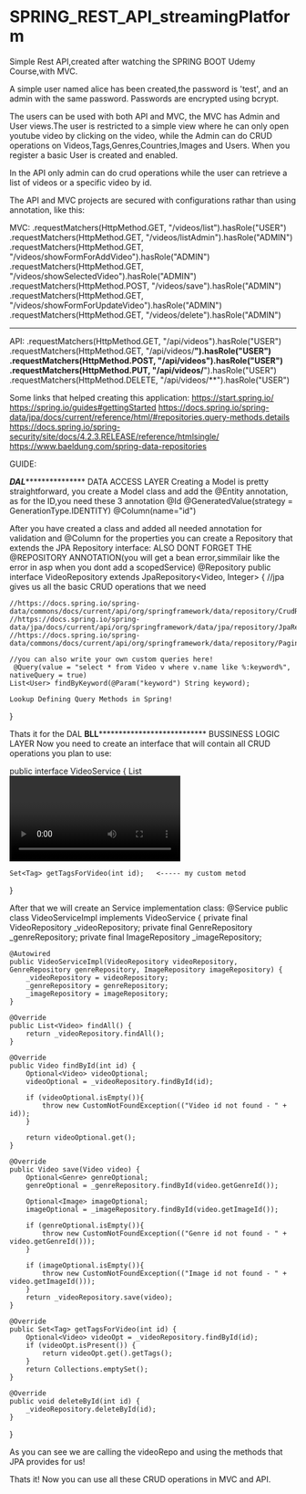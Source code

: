 # SPRING_REST_API_streamingPlatform
Simple Rest API,created after watching the SPRING BOOT Udemy Course,with MVC.

A simple user named alice has been created,the password is 'test', and an admin with the same password.
Passwords are encrypted using bcrypt.

The users can be used with both API and MVC, the MVC has Admin and User views.The user is restricted to a simple view where he can only open youtube video by clicking on the 
video, while the Admin can do CRUD operations on Videos,Tags,Genres,Countries,Images and Users.
When you register a basic User is created and enabled.

In the API only admin can do crud operations while the user can retrieve a list of videos or a specific video by id.

The API and MVC projects are secured with configurations rathar than using annotation, like this: 

MVC:
.requestMatchers(HttpMethod.GET, "/videos/list").hasRole("USER")
.requestMatchers(HttpMethod.GET, "/videos/listAdmin").hasRole("ADMIN")
.requestMatchers(HttpMethod.GET, "/videos/showFormForAddVideo").hasRole("ADMIN")
.requestMatchers(HttpMethod.GET, "/videos/showSelectedVideo").hasRole("ADMIN")
.requestMatchers(HttpMethod.POST, "/videos/save").hasRole("ADMIN")
.requestMatchers(HttpMethod.GET, "/videos/showFormForUpdateVideo").hasRole("ADMIN")
.requestMatchers(HttpMethod.GET, "/videos/delete").hasRole("ADMIN")
                                
********************************************************************************************************************************
API:
  .requestMatchers(HttpMethod.GET, "/api/videos").hasRole("USER")
  .requestMatchers(HttpMethod.GET, "/api/videos/**").hasRole("USER")
  .requestMatchers(HttpMethod.POST, "/api/videos").hasRole("USER")
  .requestMatchers(HttpMethod.PUT, "/api/videos/**").hasRole("USER")
  .requestMatchers(HttpMethod.DELETE, "/api/videos/**").hasRole("USER")


Some links that helped creating this application: 
https://start.spring.io/
https://spring.io/guides#gettingStarted
https://docs.spring.io/spring-data/jpa/docs/current/reference/html/#repositories.query-methods.details
https://docs.spring.io/spring-security/site/docs/4.2.3.RELEASE/reference/htmlsingle/
https://www.baeldung.com/spring-data-repositories

GUIDE:

*******************************************************DAL**********************************************************************
DATA ACCESS LAYER
Creating a Model is pretty straightforward, you create a Model class and add the @Entity annotation,
as for the ID,you need these 3 annotation 
    @Id
    @GeneratedValue(strategy = GenerationType.IDENTITY)
    @Column(name="id")

After you have created a class and added all needed annotation for validation and @Column for the properties you can create a Repository that extends the JPA Repository interface:
ALSO DONT FORGET THE @REPOSITORY ANNOTATION(you will get a bean error,simmilair like the error in asp when you dont add a scopedService)
@Repository
public interface VideoRepository extends JpaRepository<Video, Integer> {
    //jpa gives us all the basic CRUD operations that we need

    //https://docs.spring.io/spring-data/commons/docs/current/api/org/springframework/data/repository/CrudRepository.html
    //https://docs.spring.io/spring-data/jpa/docs/current/api/org/springframework/data/jpa/repository/JpaRepository.html
    //https://docs.spring.io/spring-data/commons/docs/current/api/org/springframework/data/repository/PagingAndSortingRepository.html

    //you can also write your own custom queries here!
     @Query(value = "select * from Video v where v.name like %:keyword%", nativeQuery = true)
    List<User> findByKeyword(@Param("keyword") String keyword);

    Lookup Defining Query Methods in Spring!
}

Thats it for the DAL
**************************************************BLL*****************************************************************************
BUSSINESS LOGIC LAYER
Now you need to create an interface that will contain all CRUD operations you plan to use: 

public interface VideoService {
    List<Video> findAll();
    Video findById(int id);
    Video save(Video video);
    void deleteById(int id);
    <------------------------------- CRUD operations for JPA
  
    Set<Tag> getTagsForVideo(int id);   <----- my custom metod
}


After that we will create an Service implementation class: 
@Service
public class VideoServiceImpl implements VideoService {
    private final VideoRepository _videoRepository;
    private final GenreRepository _genreRepository;
    private final ImageRepository _imageRepository;

    @Autowired
    public VideoServiceImpl(VideoRepository videoRepository, GenreRepository genreRepository, ImageRepository imageRepository) {
        _videoRepository = videoRepository;
        _genreRepository = genreRepository;
        _imageRepository = imageRepository;
    }

    @Override
    public List<Video> findAll() {
        return _videoRepository.findAll();
    }

    @Override
    public Video findById(int id) {
        Optional<Video> videoOptional;
        videoOptional = _videoRepository.findById(id);

        if (videoOptional.isEmpty()){
            throw new CustomNotFoundException(("Video id not found - " + id));
        }

        return videoOptional.get();
    }

    @Override
    public Video save(Video video) {
        Optional<Genre> genreOptional;
        genreOptional = _genreRepository.findById(video.getGenreId());

        Optional<Image> imageOptional;
        imageOptional = _imageRepository.findById(video.getImageId());

        if (genreOptional.isEmpty()){
            throw new CustomNotFoundException(("Genre id not found - " + video.getGenreId()));
        }

        if (imageOptional.isEmpty()){
            throw new CustomNotFoundException(("Image id not found - " + video.getImageId()));
        }
        return _videoRepository.save(video);
    }

    @Override
    public Set<Tag> getTagsForVideo(int id) {
        Optional<Video> videoOpt = _videoRepository.findById(id);
        if (videoOpt.isPresent()) {
            return videoOpt.get().getTags();
        }
        return Collections.emptySet();
    }

    @Override
    public void deleteById(int id) {
        _videoRepository.deleteById(id);
    }
}

As you can see we are calling the videoRepo and using the methods that JPA provides for us!

Thats it! Now you can use all these CRUD operations in MVC and API.







